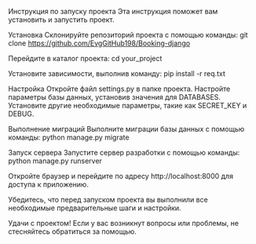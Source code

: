 Инструкция по запуску проекта
Эта инструкция поможет вам установить и запустить проект.

Установка
Склонируйте репозиторий проекта с помощью команды:
git clone https://github.com/EvgGitHub198/Booking-django

Перейдите в каталог проекта:
cd your_project

Установите зависимости, выполнив команду:
pip install -r req.txt

Настройка
Откройте файл settings.py в папке проекта.
Настройте параметры базы данных, установив значения для DATABASES.
Установите другие необходимые параметры, такие как SECRET_KEY и DEBUG.

Выполнение миграций
Выполните миграции базы данных с помощью команды:
python manage.py migrate

Запуск сервера
Запустите сервер разработки с помощью команды:
python manage.py runserver

Откройте браузер и перейдите по адресу http://localhost:8000 для доступа к приложению.

Убедитесь, что перед запуском проекта вы выполнили все необходимые предварительные шаги и настройки.

Удачи с проектом! Если у вас возникнут вопросы или проблемы, не стесняйтесь обратиться за помощью.